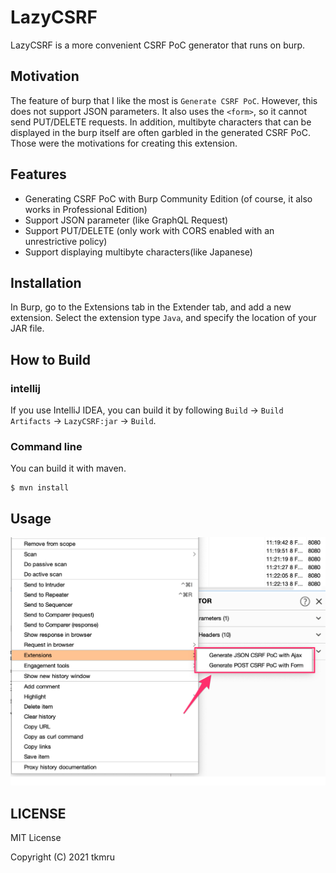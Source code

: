 # LazyCSRF
LazyCSRF is a more convenient CSRF PoC generator that runs on burp.

## Motivation
The feature of burp that I like the most is `Generate CSRF PoC`. 
However, this does not support JSON parameters. 
It also uses the `<form>`, so it cannot send PUT/DELETE requests.
In addition, multibyte characters that can be displayed in the burp itself are often garbled in the generated CSRF PoC.
Those were the motivations for creating this extension.

## Features

- Generating CSRF PoC with Burp Community Edition (of course, it also works in Professional Edition)
- Support JSON parameter (like GraphQL Request)
- Support PUT/DELETE (only work with CORS enabled with an unrestrictive policy)
- Support displaying multibyte characters(like Japanese)

## Installation

In Burp, go to the Extensions tab in the Extender tab, and add a new extension. Select the extension type `Java`, and specify the location of your JAR file.

## How to Build
### intellij

If you use IntelliJ IDEA, you can build it by following `Build` -> `Build Artifacts` -> `LazyCSRF:jar` -> `Build`.

### Command line

You can build it with maven.

```
$ mvn install
```

## Usage

![menu](./img/menu.png)

## LICENSE

MIT License

Copyright (C) 2021 tkmru
